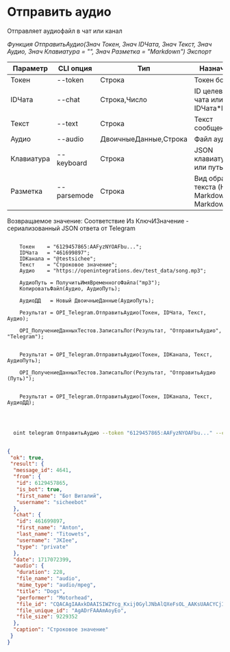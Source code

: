 ﻿---
sidebar_position: 4
---

# Отправить аудио
 Отправляет аудиофайл в чат или канал


*Функция ОтправитьАудио(Знач Токен, Знач IDЧата, Знач Текст, Знач Аудио, Знач Клавиатура = "", Знач Разметка = "Markdown") Экспорт*

  | Параметр | CLI опция | Тип | Назначение |
  |-|-|-|-|
  | Токен | --token | Строка | Токен бота |
  | IDЧата | --chat | Строка,Число | ID целевого чата или IDЧата*IDТемы |
  | Текст | --text | Строка | Текст сообщения |
  | Аудио | --audio | ДвоичныеДанные,Строка | Файл аудио |
  | Клавиатура | --keyboard | Строка | JSON клавиатуры или путь к .json |
  | Разметка | --parsemode | Строка | Вид обработки текста (HTML, Markdown, MarkdownV2) |

  
  Возвращаемое значение:   Соответствие Из КлючИЗначение - сериализованный JSON ответа от Telegram

```bsl title="Пример кода"
	
    Токен    = "6129457865:AAFyzNYOAFbu...";
    IDЧата   = "461699897";
    IDКанала = "@testsichee";
    Текст    = "Строковое значение";
    Аудио    = "https://openintegrations.dev/test_data/song.mp3";
    
    АудиоПуть = ПолучитьИмяВременногоФайла("mp3");
    КопироватьФайл(Аудио, АудиоПуть);
    
    АудиоДД   = Новый ДвоичныеДанные(АудиоПуть);
    
    Результат = OPI_Telegram.ОтправитьАудио(Токен, IDЧата, Текст, Аудио);
    
    OPI_ПолучениеДанныхТестов.ЗаписатьЛог(Результат, "ОтправитьАудио", "Telegram");
    
  
    Результат = OPI_Telegram.ОтправитьАудио(Токен, IDКанала, Текст, АудиоПуть);
    
    OPI_ПолучениеДанныхТестов.ЗаписатьЛог(Результат, "ОтправитьАудио (Путь)");
    
      
    Результат = OPI_Telegram.ОтправитьАудио(Токен, IDКанала, Текст, АудиоДД);

	
```

```sh title="Пример команды CLI"
    
  oint telegram ОтправитьАудио --token "6129457865:AAFyzNYOAFbu..." --chat "461699897" --text "Строковое значение" --audio "https://openintegrations.dev/test_data/song.mp3" --keyboard %keyboard% --parsemode %parsemode%

```


```json title="Результат"

{
 "ok": true,
 "result": {
  "message_id": 4641,
  "from": {
   "id": 6129457865,
   "is_bot": true,
   "first_name": "Бот Виталий",
   "username": "sicheebot"
  },
  "chat": {
   "id": 461699897,
   "first_name": "Anton",
   "last_name": "Titowets",
   "username": "JKIee",
   "type": "private"
  },
  "date": 1717072399,
  "audio": {
   "duration": 228,
   "file_name": "audio",
   "mime_type": "audio/mpeg",
   "title": "Dogs",
   "performer": "Motorhead",
   "file_id": "CQACAgIAAxkDAAISIWZYcg_Kxij0GylJNbAlQXeFsOL_AAKsUAACYCjISuJ28LqFPDf3NQQ",
   "file_unique_id": "AgADrFAAAmAoyEo",
   "file_size": 9229352
  },
  "caption": "Строковое значение"
 }
}

```
